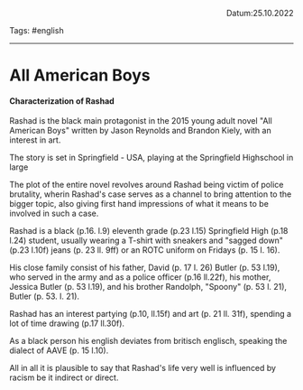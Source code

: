 <p align="right">Datum:25.10.2022</p>

Tags: #english 

---
# All American Boys
#### Characterization of Rashad
Rashad is the black main protagonist in the 2015 young adult novel "All American Boys" written by Jason Reynolds and Brandon Kiely, with an interest in art.

The story is set in Springfield - USA, playing at the Springfield Highschool in large

The plot of the entire novel revolves around Rashad being victim of police brutality, wherin Rashad's case serves as a channel to bring attention to the bigger topic, also giving first hand impressions of what it means to be involved in such a case.

Rashad is a black (p.16. l.9) eleventh grade (p.23 l.15) Springfield High (p.18 l.24)  student, usually wearing a T-shirt with sneakers and "sagged down" (p.23 l.10f) jeans (p. 23 ll. 9ff) or an ROTC uniform on Fridays (p. 15 l. 16).

His close family consist of his father, David  (p. 17 l. 26) Butler (p. 53 l.19), who served in the army and as a police officer (p.16 ll.22f), his mother, Jessica Butler (p. 53 l.19), and his brother Randolph, "Spoony" (p. 53 l. 21), Butler (p. 53. l. 21).

Rashad has an interest partying (p.10, ll.15f) and art (p. 21 ll. 31f), spending a lot of time drawing (p.17 ll.30f).

As a black person his english deviates from britisch englisch, speaking the dialect of AAVE (p. 15 l.10).

All in all it is plausible to say that Rashad's life very well is influenced by racism be it indirect or direct.

